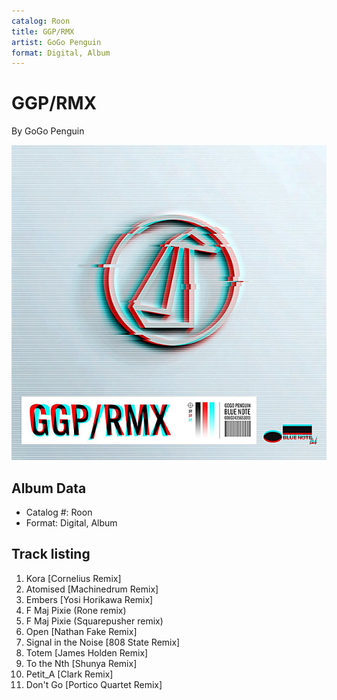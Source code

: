 ```yaml
---
catalog: Roon
title: GGP/RMX
artist: GoGo Penguin
format: Digital, Album
---
```


# GGP/RMX

By GoGo Penguin

![](../../assets/albumcovers/GoGo_Penguin-GGP-RMX.png)

## Album Data

- Catalog #: Roon
- Format: Digital, Album


## Track listing


1. Kora [Cornelius Remix]
2. Atomised [Machinedrum Remix]
3. Embers [Yosi Horikawa Remix]
4. F Maj Pixie (Rone remix)
5. F Maj Pixie (Squarepusher remix)
6. Open [Nathan Fake Remix]
7. Signal in the Noise [808 State Remix]
8. Totem [James Holden Remix]
9. To the Nth [Shunya Remix]
10. Petit_A [Clark Remix]
11. Don't Go [Portico Quartet Remix]

